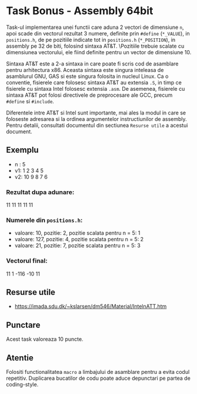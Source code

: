 # Task Bonus - Assembly 64bit

Task-ul implementarea unei functii care aduna 2 vectori de dimensiune `n`, apoi scade din vectorul rezultat 3 numere, definite prin `#define` (`*_VALUE`), in `positions.h`, de pe pozitiile indicate tot in `positions.h` (`*_POSITION`), in assembly pe 32 de biti, folosind sintaxa AT&T.
\Pozitiile trebuie scalate cu dimensiunea vectorului, ele fiind definite pentru un vector de dimensiune 10.

Sintaxa AT&T este a 2-a sintaxa in care poate fi scris cod de asamblare pentru arhitectura x86.
Aceasta sintaxa este singura inteleasa de asamblurul GNU, GAS si este singura folosita in nucleul Linux.
Ca o conventie, fisierele care folosesc sintaxa AT&T au extensia `.S`, in timp ce fisierele cu sintaxa Intel folosesc extensia `.asm`.
De asemenea, fisierele cu sintaxa AT&T pot folosi directivele de preprocesare ale GCC, precum `#define` si `#include`.

Diferentele intre AT&T si Intel sunt importante, mai ales la modul in care se foloseste adresarea si la ordinea argumentelor instructiunilor de assembly. Pentru detalii, consultati documentul din sectiunea `Resurse utile` a acestui document.

## Exemplu
- n : 5
- v1: 1 2 3 4 5
- v2: 10 9 8 7 6

### Rezultat dupa adunare:
11 11 11 11 11

### Numerele din `positions.h`:
- valoare: 10, pozitie: 2, pozitie scalata pentru n = 5: 1
- valoare: 127, pozitie: 4, pozitie scalata pentru n = 5: 2
- valoare: 21, pozitie: 7, pozitie scalata pentru n = 5: 3

### Vectorul final:
11 1 -116 -10 11

## Resurse utile
- https://imada.sdu.dk/~kslarsen/dm546/Material/IntelnATT.htm

## Punctare

Acest task valoreaza 10 puncte.

## Atentie

Folositi functionalitatea `macro` a limbajului de asamblare pentru a evita codul repetitiv.
Duplicarea bucatilor de codu poate aduce depunctari pe partea de coding-style.
